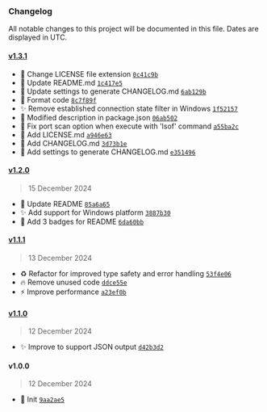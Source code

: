 ### Changelog

All notable changes to this project will be documented in this file. Dates are displayed in UTC.

#### [v1.3.1](https://github.com/niceman114/estport/compare/v1.2.0...v1.3.1)

- :page_facing_up: Change LICENSE file extension [`0c41c9b`](https://github.com/niceman114/estport/commit/0c41c9b12bb9e56df30f5d876e6f2538e58d941a)
- :memo: Update README.md [`1c417e5`](https://github.com/niceman114/estport/commit/1c417e5a2959bf9b1c4b15ec071f7d7eb99fdfd5)
- :construction_worker: Update settings to generate CHANGELOG.md [`6ab129b`](https://github.com/niceman114/estport/commit/6ab129b09777edf9e35f72b71a824285a011d404)
- :art: Format code [`8c7f89f`](https://github.com/niceman114/estport/commit/8c7f89ff2d6d7da4974dddfb813a6b56436d639c)
- :sparkles: Remove established connection state filter in Windows [`1f52157`](https://github.com/niceman114/estport/commit/1f521578817114b6cef0dcae7b23b0e47e744759)
- :memo: Modified description in package.json [`06ab502`](https://github.com/niceman114/estport/commit/06ab5024fb2bd027ad29a2a075ce4a2a653d9835)
- :bug: Fix port scan option when execute with 'lsof' command [`a55ba2c`](https://github.com/niceman114/estport/commit/a55ba2c7668522ed49c3e4684c430f9f8a364063)
- :page_facing_up: Add LICENSE.md [`a946e63`](https://github.com/niceman114/estport/commit/a946e63f996ec7a1f4bec122c3af061ebad3cfb9)
- :memo: Add CHANGELOG.md [`3d73b1e`](https://github.com/niceman114/estport/commit/3d73b1e901a16d51fb7d566cb25ad5e417becb43)
- :construction_worker: Add settings to generate CHANGELOG.md [`e351496`](https://github.com/niceman114/estport/commit/e3514968e3913a4bf9adad91dea58cf4e8c4dd08)

#### [v1.2.0](https://github.com/niceman114/estport/compare/v1.1.1...v1.2.0)

> 15 December 2024

- :memo: Update README [`85a6a65`](https://github.com/niceman114/estport/commit/85a6a652c8c2eb71691725779bdac0891549f289)
- ✨ Add support for Windows platform [`3887b30`](https://github.com/niceman114/estport/commit/3887b307901f608323398ec53050299dde2e9bac)
- :memo: Add 3 badges for README [`6da60bb`](https://github.com/niceman114/estport/commit/6da60bbeb7817fb827437b8b5e1f2cbeb119120f)

#### [v1.1.1](https://github.com/niceman114/estport/compare/v1.1.0...v1.1.1)

> 13 December 2024

- :recycle: Refactor for improved type safety and error handling [`53f4e06`](https://github.com/niceman114/estport/commit/53f4e064f7f1346aca84023ed23bfad55f329fac)
- :fire: Remove unused code [`ddce55e`](https://github.com/niceman114/estport/commit/ddce55e7b61a9ef44848d4a0b13a5ca6745f1427)
- :zap: Improve performance [`a23ef0b`](https://github.com/niceman114/estport/commit/a23ef0b70839d9d820e58563601700434daebe02)

#### [v1.1.0](https://github.com/niceman114/estport/compare/v1.0.0...v1.1.0)

> 12 December 2024

- :sparkles: Improve to support JSON output [`d42b3d2`](https://github.com/niceman114/estport/commit/d42b3d2d71203c6e35acd0f1e582b4462202c857)

#### v1.0.0

> 12 December 2024

- :tada: Init [`9aa2ae5`](https://github.com/niceman114/estport/commit/9aa2ae5dfc2a29c8a2baeeac927e14bc6de94518)
